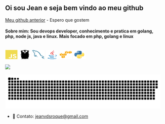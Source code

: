 ## Oi sou Jean e seja bem vindo ao meu github

[Meu github anterior](https://github.com/JeanVictor0) - Espero que gostem

#### Sobre mim: Sou devops developer, conhecimento e pratica em golang, php, node js, java e linux. Mais focado em php, golang e linux

</div>

<div style="display: inline_block"><br>
  <img align="center" alt="Jean-Js" height="30" width="40" src="https://raw.githubusercontent.com/devicons/devicon/master/icons/javascript/javascript-plain.svg">
  <img align="center" alt="Jean-Golang" height="30" width="40" src="https://raw.githubusercontent.com/devicons/devicon/master/icons/go/go-plain.svg">
  <img align="center" alt="Jean-Java" height="30" width="40" src="https://raw.githubusercontent.com/devicons/devicon/master/icons/mysql/mysql-original.svg">
  <img align="center" alt="Jean-Java" height="30" width="40" src="https://raw.githubusercontent.com/devicons/devicon/master/icons/java/java-original.svg">
  <img align="center" alt="Jean-Java" height="30" width="40" src="https://raw.githubusercontent.com/devicons/devicon/master/icons/amazonwebservices/amazonwebservices-original.svg">
  <img align="center" alt="Jean-Java" height="30" width="40" src="https://raw.githubusercontent.com/devicons/devicon/master/icons/python/python-original.svg">
</div>
<br>
<div> 
  <a href="https://www.linkedin.com/in/jean-victor-dos-santos-roque-b53b84236/" target="_blank"><img src="https://img.shields.io/badge/-LinkedIn-%230077B5?style=for-the-badge&logo=linkedin&logoColor=white" target="_blank"></a> 
 
  ![Snake animation](https://github.com/JeanV0/JeanV0/blob/output/github-contribution-grid-snake.svg)
 
</div>
 
- 👯 Contato: jeanvdsroque@gmail.com
